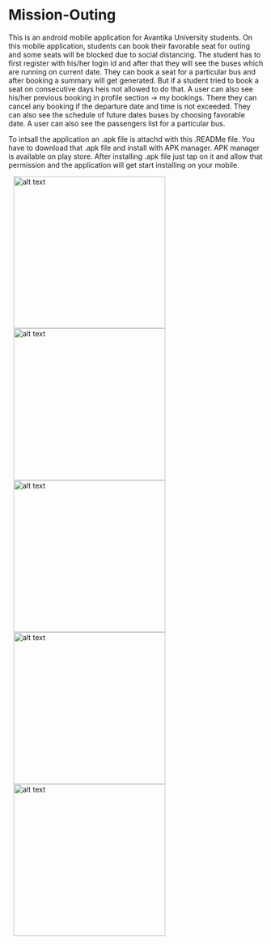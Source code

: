 # Mission-Outing
This is an android mobile application for Avantika University students. On this mobile application, students can book their favorable seat for outing and some seats will be blocked due to social distancing. The student has to first register with his/her login id and after that they will see the buses which are running on current date. They can book a seat for a particular bus and after booking a summary will get generated. But if a student tried to book a seat on consecutive days heis not allowed to do that. A user can also see his/her previous booking in profile section -> my bookings. There they can cancel any booking if the departure date and time is not exceeded. They can also see the schedule of future dates buses by choosing favorable date. A user can also see the passengers list for a particular bus.

To intsall the application an .apk file is attachd with this .READMe file. You have to download that .apk file and install with APK manager. APK manager is available on play store. After installing .apk file just tap on it and allow that permission and the application will get start installing on your mobile.

<!--![Screenshot_20210520_141124](https://user-images.githubusercontent.com/56120520/119030233-3db78580-b9c7-11eb-9b71-4f4574a18fa7.jpg)
![Screenshot_20210520_170334](https://user-images.githubusercontent.com/56120520/119031254-8459af80-b9c8-11eb-909e-6263371598dd.jpg)
![Screenshot_20210520_185359](https://user-images.githubusercontent.com/56120520/119031445-bc60f280-b9c8-11eb-92c4-7293d44f40d3.jpg)
![Screenshot_20210520_170549](https://user-images.githubusercontent.com/56120520/119031583-dc90b180-b9c8-11eb-8106-50a73a213ec0.jpg)
![Screenshot_20210520_190112](https://user-images.githubusercontent.com/56120520/119031680-fb8f4380-b9c8-11eb-8f37-a845f51160e5.jpg)

-->
<img align = "left" src="https://user-images.githubusercontent.com/56120520/119030233-3db78580-b9c7-11eb-9b71-4f4574a18fa7.jpg" alt="alt text" height="300px" hspace = "10" >
<img align = "left" src="https://user-images.githubusercontent.com/56120520/119031254-8459af80-b9c8-11eb-909e-6263371598dd.jpg" alt="alt text" height="300px" hspace = "10" >
<img align = "left" src="https://user-images.githubusercontent.com/56120520/119031680-fb8f4380-b9c8-11eb-8f37-a845f51160e5.jpg" alt="alt text" height="300px" hspace = "10" >
<img align = "left" src="https://user-images.githubusercontent.com/56120520/119031583-dc90b180-b9c8-11eb-8106-50a73a213ec0.jpg" alt="alt text" height="300px" hspace = "10" >
<img align = "left" src="https://user-images.githubusercontent.com/56120520/119031445-bc60f280-b9c8-11eb-92c4-7293d44f40d3.jpg" alt="alt text" height="300px" hspace = "10" >
